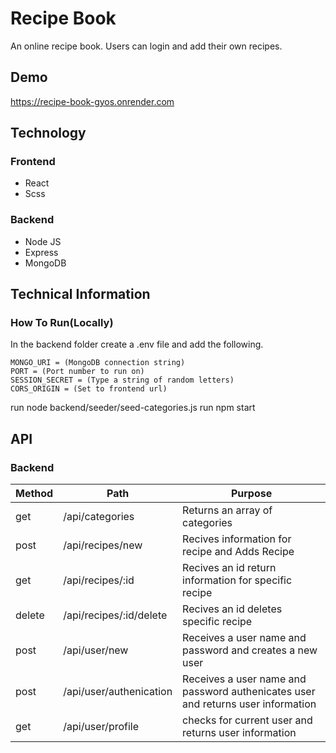 # Recipe Book
An online recipe book. Users can login and add their own recipes. 

## Demo
https://recipe-book-gyos.onrender.com

## Technology
### Frontend
- React
- Scss

### Backend
- Node JS
- Express
- MongoDB

## Technical Information
### How To Run(Locally)
In the backend folder create a .env file and add the following.

    MONGO_URI = (MongoDB connection string)
    PORT = (Port number to run on)
    SESSION_SECRET = (Type a string of random letters)
    CORS_ORIGIN = (Set to frontend url)

run node backend/seeder/seed-categories.js 
run npm start

## API
### Backend
Method | Path | Purpose
---|---|---
get | /api/categories | Returns an array of categories
post | /api/recipes/new | Recives information for recipe and Adds Recipe
get | /api/recipes/:id | Recives an id return information for specific recipe
delete | /api/recipes/:id/delete| Recives an id deletes specific recipe
post | /api/user/new | Receives a user name and password and creates a new user
post | /api/user/authenication | Receives a user name and password authenicates user and returns user information
get | /api/user/profile | checks for current user and returns user information